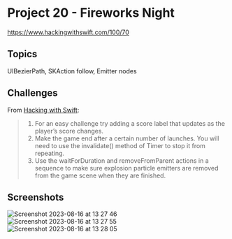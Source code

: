 # Project 20 - Fireworks Night

https://www.hackingwithswift.com/100/70

## Topics

UIBezierPath, SKAction follow, Emitter nodes

## Challenges

From [Hacking with Swift](https://www.hackingwithswift.com/read/20/5/wrap-up):
>1. For an easy challenge try adding a score label that updates as the player’s score changes.
>2. Make the game end after a certain number of launches. You will need to use the invalidate() method of Timer to stop it from repeating.
>3. Use the waitForDuration and removeFromParent actions in a sequence to make sure explosion particle emitters are removed from the game scene when they are finished.

## Screenshots
![Screenshot 2023-08-16 at 13 27 46](https://github.com/juliobraganca/100-days-of-swift/assets/127988357/f525607f-8f0b-4f4c-b0bc-9cac293fc2e5)
![Screenshot 2023-08-16 at 13 27 55](https://github.com/juliobraganca/100-days-of-swift/assets/127988357/74dc3ef2-afd6-45ad-a565-8a09559cc917)
![Screenshot 2023-08-16 at 13 28 05](https://github.com/juliobraganca/100-days-of-swift/assets/127988357/17e0f911-491d-411b-bfa6-2550d94ca366)
